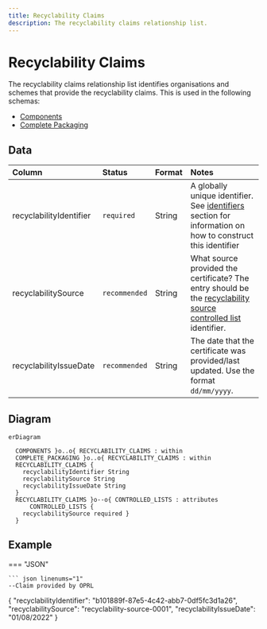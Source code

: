 ```yaml
---
title: Recyclability Claims
description: The recyclability claims relationship list.
---
```


# Recyclability Claims

The recyclability claims relationship list identifies organisations and schemes that provide the recyclability claims. This is used in the following schemas:

* [Components](../3_Data_Specification/3_3_Components.md)
* [Complete Packaging](../3_Data_Specification/3_4_Complete_Packaging.md)

## Data
|Column|<div style="width:90px">Status</div>|Format|Notes|
|:-|:-|:-|:-|
|recyclabilityIdentifier|`required`|String|A globally unique identifier. See [identifiers](../4_Identifiers/4_1_Identifiers.md) section for information on how to construct this identifier|
|recyclabilitySource|`recommended`|String|What source provided the certificate? The entry should be the [recyclability source controlled list](../5_Controlled_Lists/5_005_Recyclability_Source.md) identifier.|
|recyclabilityIssueDate|`recommended`|String|The date that the certificate was provided/last updated. Use the format `dd/mm/yyyy`.|

## Diagram

``` mermaid
erDiagram

  COMPONENTS }o..o{ RECYCLABILITY_CLAIMS : within
  COMPLETE_PACKAGING }o..o{ RECYCLABILITY_CLAIMS : within
  RECYCLABILITY_CLAIMS {
    recyclabilityIdentifier String
    recyclabilitySource String
    recyclabilityIssueDate String
  }
  RECYCLABILITY_CLAIMS }o--o{ CONTROLLED_LISTS : attributes
      CONTROLLED_LISTS {
    recyclabilitySource required }
  }
```

## Example

=== "JSON"

    ``` json linenums="1"
    --Claim provided by OPRL
{
    "recyclabilityIdentifier": "b101889f-87e5-4c42-abb7-0df5fc3d1a26",
    "recyclabilitySource": "recyclability-source-0001",
    "recyclabilityIssueDate": "01/08/2022"
}
